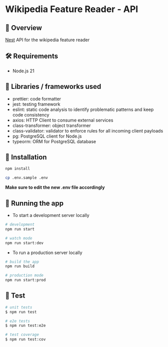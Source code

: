 # Wikipedia Feature Reader - API

## 📘 Overview

[Nest](https://github.com/nestjs/nest) API for the wikipedia feature reader

## 🛠️ Requirements

- Node.js 21

## 📝 Libraries / frameworks used

- prettier: code formatter
- jest: testing framework
- eslint: static code analysis to identify problematic patterns and keep code consistency
- axios: HTTP Client to consume external services
- class-transformer: object transformer
- class-validator: validator to enforce rules for all incoming client payloads
- pg: PostgreSQL client for Node.js
- typeorm: ORM for PostgreSQL database

## 🔨 Installation

```bash
npm install
```

```bash
cp .env.sample .env
```

**Make sure to edit the new .env file accordingly**

## 🚀 Running the app

- To start a development server locally

```bash
# development
npm run start

# watch mode
npm run start:dev
```

- To run a production server locally

```bash
# build the app
npm run build

# production mode
npm run start:prod
```

## 🧪 Test

```bash
# unit tests
$ npm run test

# e2e tests
$ npm run test:e2e

# test coverage
$ npm run test:cov
```
